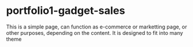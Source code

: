 # portfolio1-gadget-sales
This is a simple page, can function as e-commerce or marketting page, or other purposes, depending on the content. It is designed to fit into many theme
